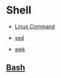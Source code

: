 # Shell

* [Linux Command](CMD/README.md)

* [sed](/CMD/file&text/sed.md)
* [awk](/CMD/file&text/awk.md)

## [Bash](bash/README.md)

